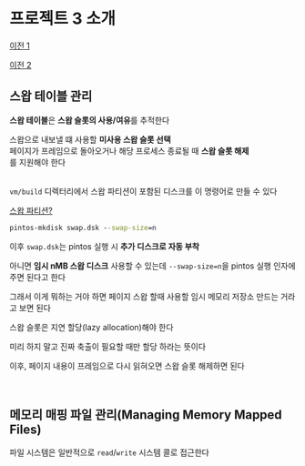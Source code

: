 # 프로젝트 3 소개

[이전 1](TIL_0920.md)

[이전 2](TIL_0923+.md)

## 스왑 테이블 관리

**스왑 테이블**은 **스왑 슬롯의 사용/여유**를 추적한다

스왑으로 내보낼 떄 사용할 **미사용 스왑 슬롯 선택**<br>
페이지가 프레임으로 돌아오거나 해당 프로세스 종료될 때 **스왑 슬롯 해제**<br>
를 지원해야 한다
<br><br>

`vm/build` 디렉터리에서 스왑 파티션이 포함된 디스크를 이 명령어로 만들 수 있다

[스왑 파티션?](TIL_0924+.md#스왑-파티션)

```cmd
pintos-mkdisk swap.dsk --swap-size=n
```

이후 `swap.dsk`는 pintos 실행 시 **추가 디스크로 자동 부착**

아니면 **임시 nMB 스왑 디스크** 사용할 수 있는데 `--swap-size=n`을 pintos 실행 인자에 주면 된다고 한다

그래서 이게 뭐하는 거야 하면 페이지 스왑 할때 사용할 임시 메모리 저장소 만드는 거라고 보면 된다

스왑 슬롯은 지연 할당(lazy allocation)해야 한다

미리 하지 말고 진짜 축출이 필요할 때만 할당 하라는 뜻이다

이후, 페이지 내용이 프레임으로 다시 읽혀오면 스왑 슬롯 해제하면 된다

<br>

## 메모리 매핑 파일 관리(Managing Memory Mapped Files)

파일 시스템은 일반적으로 `read`/`write` 시스템 콜로 접근한다

